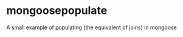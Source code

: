 mongoosepopulate
================

A small example of populating (the equivalent of joins) in mongoose
